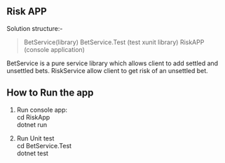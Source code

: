 Risk APP
--------

Solution structure:-
> BetService(library)
> BetService.Test (test xunit library)
> RiskAPP (console application)

BetService is a pure service library which allows client to add settled and unsettled bets. RiskService allow client to get risk of an unsettled bet.

How to Run the app  
-------------------

1. Run console app:  
cd RiskApp  
dotnet run  

2. Run Unit test  
cd BetService.Test  
dotnet test  